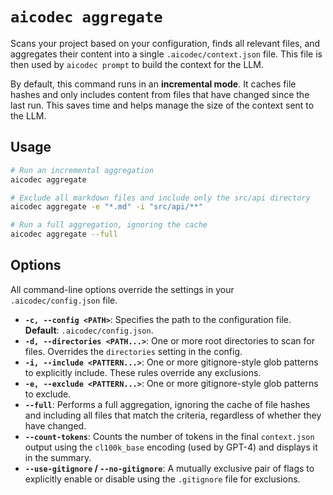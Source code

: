 # `aicodec aggregate`

Scans your project based on your configuration, finds all relevant files, and aggregates their content into a single `.aicodec/context.json` file. This file is then used by `aicodec prompt` to build the context for the LLM.

By default, this command runs in an **incremental mode**. It caches file hashes and only includes content from files that have changed since the last run. This saves time and helps manage the size of the context sent to the LLM.

## Usage

```bash
# Run an incremental aggregation
aicodec aggregate

# Exclude all markdown files and include only the src/api directory
aicodec aggregate -e "*.md" -i "src/api/**"

# Run a full aggregation, ignoring the cache
aicodec aggregate --full
```

## Options

All command-line options override the settings in your `.aicodec/config.json` file.

-   **`-c, --config <PATH>`**: Specifies the path to the configuration file. **Default**: `.aicodec/config.json`.
-   **`-d, --directories <PATH...>`**: One or more root directories to scan for files. Overrides the `directories` setting in the config.
-   **`-i, --include <PATTERN...>`**: One or more gitignore-style glob patterns to explicitly include. These rules override any exclusions.
-   **`-e, --exclude <PATTERN...>`**: One or more gitignore-style glob patterns to exclude.
-   **`--full`**: Performs a full aggregation, ignoring the cache of file hashes and including all files that match the criteria, regardless of whether they have changed.
-   **`--count-tokens`**: Counts the number of tokens in the final `context.json` output using the `cl100k_base` encoding (used by GPT-4) and displays it in the summary.
-   **`--use-gitignore` / `--no-gitignore`**: A mutually exclusive pair of flags to explicitly enable or disable using the `.gitignore` file for exclusions.
